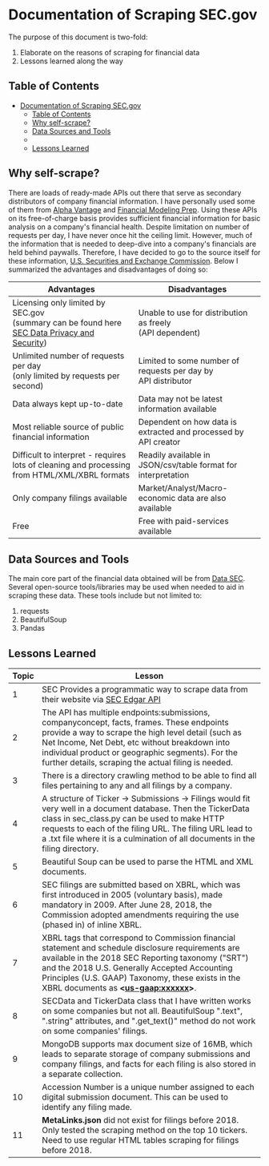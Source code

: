 # Documentation of Scraping SEC.gov
The purpose of this document is two-fold:
1. Elaborate on the reasons of scraping for financial data
3. Lessons learned along the way

## Table of Contents

- [Documentation of Scraping SEC.gov](#documentation-of-scraping-secgov)
  - [Table of Contents](#table-of-contents)
  - [Why self-scrape?](#why-self-scrape)
  - [Data Sources and Tools](#data-sources-and-tools)
  - [](#)
  - [Lessons Learned](#lessons-learned)


## Why self-scrape?

There are loads of ready-made APIs out there that serve as secondary distributors of company financial information. I have personally used some of them from [Alpha Vantage](https://www.alphavantage.co/documentation/) and [Financial Modeling Prep](https://site.financialmodelingprep.com/). Using these APIs on its free-of-charge basis provides sufficient financial information for basic analysis on a company's financial health. Despite limitation on number of requests per day, I have never once hit the ceiling limit. However, much of the information that is needed to deep-dive into a company's financials are held behind paywalls. Therefore, I have decided to go to the source itself for these information, [U.S. Securities and Exchange Commission](www.sec.gov). Below I summarized the advantages and disadvantages of doing so:

| Advantages                                                                                                                           | Disadvantages                                                     |
| ------------------------------------------------------------------------------------------------------------------------------------ | ----------------------------------------------------------------- |
| Licensing only limited by SEC.gov <br>(summary can be found here [SEC Data Privacy and Security](https://www.sec.gov/privacy#intro)) | Unable to use for distribution as freely <br>(API dependent)      |
| Unlimited number of requests per day <br>(only limited by requests per second)                                                       | Limited to some number of requests per day by <br>API distributor |
| Data always kept up-to-date                                                                                                          | Data may not be latest information available                      |
| Most reliable source of public financial information                                                                                 | Dependent on how data is extracted and processed by API creator   |
| Difficult to interpret - requires lots of cleaning and processing from HTML/XML/XBRL formats                                         | Readily available in JSON/csv/table format for interpretation     |
| Only company filings available                                                                                                       | Market/Analyst/Macro-economic data are also available             |
| Free                                                                                                                                 | Free with paid-services available                                 |


## Data Sources and Tools

The main core part of the financial data obtained will be from [Data SEC](www.sec.gov). Several open-source tools/libraries may be used when needed to aid in scraping these data. These tools include but not limited to:

1. requests
2. BeautifulSoup
3. Pandas

## 

## Lessons Learned
| Topic | Lesson                                                                                                                                                                                                                                                                                                        |
| ----- | ------------------------------------------------------------------------------------------------------------------------------------------------------------------------------------------------------------------------------------------------------------------------------------------------------------- |
| 1     | SEC Provides a programmatic way to scrape data from their website via [SEC Edgar API](https://www.sec.gov/edgar/sec-api-documentation)                                                                                                                                                                        |
| 2     | The API has multiple endpoints:submissions, companyconcept, facts, frames. These endpoints provide a way to scrape the high level detail (such as Net Income, Net Debt, etc without breakdown into individual product or geographic segments). For the further details, scraping the actual filing is needed. |
| 3     | There is a directory crawling method to be able to find all files pertaining to any and all filings by a company.                                                                                                                                                                                             |
| 4     | A structure of Ticker -> Submissions -> Filings would fit very well in a document database. Then the TickerData class in sec_class.py can be used to make HTTP requests to each of the filing URL. The filing URL lead to a .txt file where it is a culmination of all documents in the filing directory.     |
| 5     | Beautiful Soup can be used to parse the HTML and XML documents.                                                                                                                                                                                                                                               |
| 6     | SEC filings are submitted based on XBRL, which was first introduced in 2005 (voluntary basis), made mandatory in 2009. After June 28, 2018, the Commission adopted amendments requiring the use (phased in) of inline XBRL.                                                                                   |
| 7     | XBRL tags that correspond to Commission financial statement and schedule disclosure requirements are available in the 2018 SEC Reporting taxonomy ("SRT") and the 2018 U.S. Generally Accepted Accounting Principles (U.S. GAAP) Taxonomy, these exists in the XBRL documents as **<<us-gaap:xxxxxx>>**.      |
| 8     | SECData and TickerData class that I have written works on some companies but not all. BeautifulSoup ".text", ".string" attributes, and ".get_text()" method do not work on some companies' filings.                                                                                                           |
| 9     | MongoDB supports max document size of 16MB, which leads to separate storage of company submissions and company filings, and facts for each filing is also stored in a separate collection.                                                                                                                    |
| 10    | Accession Number is a unique number assigned to each digital submission document. This can be used to identify any filing made.                                                                                                                                                                               |
| 11    | **MetaLinks.json** did not exist for filings before 2018. Only tested the scraping method on the top 10 tickers. Need to use regular HTML tables scraping for filings before 2018.                                                                                                                            |